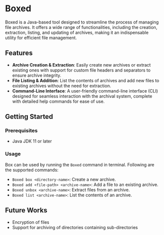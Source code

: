 # Boxed

Boxed is a Java-based tool designed to streamline the process of managing file archives. It offers a wide range of functionalities, including the creation, extraction, listing, and updating of archives, making it an indispensable utility for efficient file management.

## Features

- **Archive Creation & Extraction**: Easily create new archives or extract existing ones with support for custom file headers and separators to ensure archive integrity.
- **File Listing & Addition**: List the contents of archives and add new files to existing archives without the need for extraction.
- **Command-Line Interface**: A user-friendly command-line interface (CLI) designed for seamless interaction with the archival system, complete with detailed help commands for ease of use.

## Getting Started

### Prerequisites
- Java JDK 11 or later

### Usage

Box can be used by running the `Boxed` command in terminal. 
Following are the supported commands:

- `Boxed box <directory-name>`: Create a new archive.
- `Boxed add <file-path> <archive-name>`: Add a file to an existing archive.
- `Boxed unbox <archive-name>`: Extract files from an archive.
- `Boxed list <archive-name>`: List the contents of an archive.

## Future Works
- Encryption of files
- Support for archiving of directories containing sub-directories
